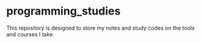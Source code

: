 # programming_studies
This repository is designed to store my notes and study codes on the tools and courses I take.

